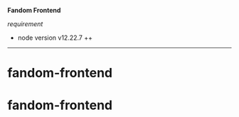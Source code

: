 **Fandom Frontend**


*requirement*
- node version v12.22.7 ++


---
# fandom-frontend
# fandom-frontend
